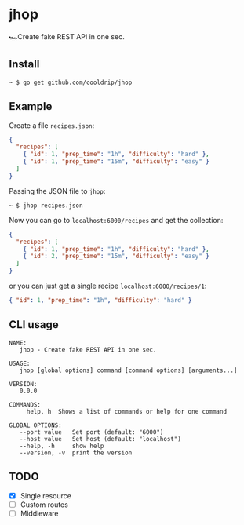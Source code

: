 # jhop
🏎Create fake REST API in one sec.

## Install
```
~ $ go get github.com/cooldrip/jhop
```

## Example
Create a file `recipes.json`:
```json
{
  "recipes": [
    { "id": 1, "prep_time": "1h", "difficulty": "hard" },
    { "id": 1, "prep_time": "15m", "difficulty": "easy" }
  ]
}
```

Passing the JSON file to `jhop`:
```
~ $ jhop recipes.json
```

Now you can go to `localhost:6000/recipes` and get the collection:
```json
{
  "recipes": [
    { "id": 1, "prep_time": "1h", "difficulty": "hard" },
    { "id": 2, "prep_time": "15m", "difficulty": "easy" }
  ]
}
```

or you can just get a single recipe `localhost:6000/recipes/1`:
```json
{ "id": 1, "prep_time": "1h", "difficulty": "hard" }
```


## CLI usage
```
NAME:
   jhop - Create fake REST API in one sec.

USAGE:
   jhop [global options] command [command options] [arguments...]

VERSION:
   0.0.0

COMMANDS:
     help, h  Shows a list of commands or help for one command

GLOBAL OPTIONS:
   --port value   Set port (default: "6000")
   --host value   Set host (default: "localhost")
   --help, -h     show help
   --version, -v  print the version
```

## TODO
- [x] Single resource
- [ ] Custom routes
- [ ] Middleware
